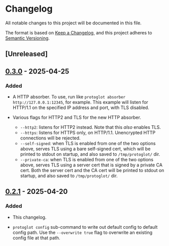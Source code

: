 # Changelog

All notable changes to this project will be documented in this file.

The format is based on [Keep a Changelog](https://keepachangelog.com/en/1.0.0/),
and this project adheres to [Semantic Versioning](https://semver.org/spec/v2.0.0.html).

## [Unreleased]

## [0.3.0](https://github.com/anson-vandoren/protoglot/compare/v0.2.1..v0.3.0) - 2025-04-25

### Added

- A HTTP absorber. To use, run like `protoglot absorber http://127.0.0.1:12345`, for example.
  This example will listen for HTTP/1.1 on the specified IP address and port, with TLS disabled.

- Various flags for HTTP2 and TLS for the new HTTP absorber.
  - `--http2`: listens for HTTP2 instead. Note that this _also_ enables TLS.
  - `--https`: listens for HTTPS only, on HTTP/1.1. Unencrypted HTTP connections will be rejected.
  - `--self-signed`: when TLS is enabled from one of the two options above, serves TLS using
    a bare self-signed cert, which will be printed to stdout on startup, and also saved to
    `/tmp/protoglot/` dir.
  - `--private-ca`: when TLS is enabled from one of the two options above, serves TLS using
    a server cert that is signed by a private CA cert. Both the server cert and the CA cert will
    be printed to stdout on startup, and also saved to `/tmp/protoglot/` dir.

## [0.2.1](https://github.com/anson-vandoren/protoglot/compare/v0.2.0..v0.2.1) - 2025-04-20

### Added

- This changelog.

- `protoglot config` sub-command to write out default config to default config path. 
  Use the `--overwrite true` flag to overwrite an existing config file at that path.


[//]: # (Change types: Added, Changed, Deprecated, Removed, Fixed, Security)
